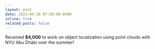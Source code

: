 ```yaml
---
layout: post
date: 2023-04-26 07:59:00-0400
inline: true
related_posts: false
---
```


Received **$4,000** to work on object localization using point clouds with NYU Abu Dhabi over the summer!  
